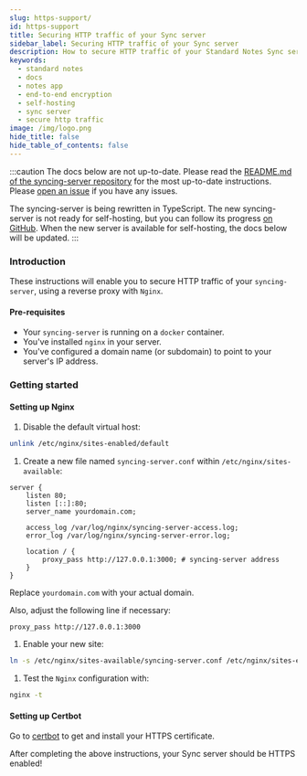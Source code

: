 ```yaml
---
slug: https-support/
id: https-support
title: Securing HTTP traffic of your Sync server
sidebar_label: Securing HTTP traffic of your Sync server
description: How to secure HTTP traffic of your Standard Notes Sync server.
keywords:
  - standard notes
  - docs
  - notes app
  - end-to-end encryption
  - self-hosting
  - sync server
  - secure http traffic
image: /img/logo.png
hide_title: false
hide_table_of_contents: false
---
```


:::caution
The docs below are not up-to-date. Please read the [README.md of the syncing-server repository](https://github.com/standardnotes/syncing-server#readme) for the most up-to-date instructions. Please [open an issue](https://github.com/standardnotes/syncing-server/issues) if you have any issues.

The syncing-server is being rewritten in TypeScript. The new syncing-server is not ready for self-hosting, but you can follow its progress [on GitHub](https://github.com/standardnotes/syncing-server-js). When the new server is available for self-hosting, the docs below will be updated.
:::

### Introduction

These instructions will enable you to secure HTTP traffic of your `syncing-server`, using a reverse proxy with `Nginx`.

#### Pre-requisites

- Your `syncing-server` is running on a `docker` container.
- You've installed `nginx` in your server.
- You've configured a domain name (or subdomain) to point to your server's IP address.

### Getting started

#### Setting up Nginx

1. Disable the default virtual host:

```bash
unlink /etc/nginx/sites-enabled/default
```

1. Create a new file named `syncing-server.conf` within `/etc/nginx/sites-available`:

```
server {
    listen 80;
    listen [::]:80;
    server_name yourdomain.com;

    access_log /var/log/nginx/syncing-server-access.log;
    error_log /var/log/nginx/syncing-server-error.log;

    location / {
        proxy_pass http://127.0.0.1:3000; # syncing-server address
    }
}
```

Replace `yourdomain.com` with your actual domain.

Also, adjust the following line if necessary:

```
proxy_pass http://127.0.0.1:3000
```

1. Enable your new site:

```bash
ln -s /etc/nginx/sites-available/syncing-server.conf /etc/nginx/sites-enabled/syncing-server.conf
```

1. Test the `Nginx` configuration with:

```bash
nginx -t
```

#### Setting up Certbot

Go to [certbot](https://certbot.eff.org/instructions) to get and install your HTTPS certificate.

After completing the above instructions, your Sync server should be HTTPS enabled!
